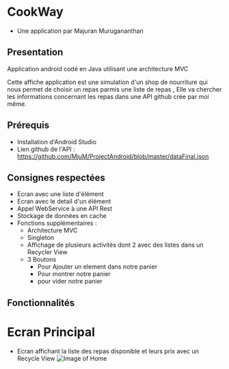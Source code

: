 # CookWay
- Une application par Majuran Murugananthan
## Presentation
Application android codé en Java utilisant une architecture MVC

Cette affiche application est une simulation d'un shop de nourriture qui nous permet de choisir un repas parmis une liste de repas , Elle va chercher les informations concernant les repas dans une API github crée par moi même.

## Prérequis
- Installation d'Android Studio
- Lien github de l'API : https://github.com/MjuM/ProjectAndroid/blob/master/dataFinal.json

## Consignes respectées
- Ecran avec une liste d'élément
- Ecran avec le detail d'un élément
- Appel WebService à une API Rest
- Stockage de données en cache
- Fonctions supplémentaires :
  - Architecture MVC
  - Singleton
  - Affichage de plusieurs activités dont 2 avec des listes dans un Recycler View
  - 3 Boutons 
    - Pour Ajouter un element dans notre panier
    - Pour montrer notre panier
    - pour vider notre panier
    
 ## Fonctionnalités
 # Ecran Principal
  - Ecran affichant la liste des repas disponible et leurs prix avec un Recycle View
  ![Image of Home](https://github.com/MjuM/ProjectAndroid/Home.jpg)
